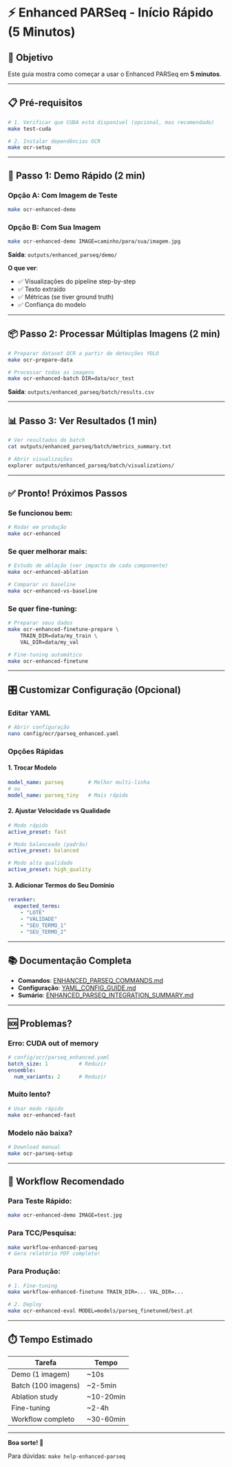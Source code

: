 # ⚡ Enhanced PARSeq - Início Rápido (5 Minutos)

## 🎯 Objetivo

Este guia mostra como começar a usar o Enhanced PARSeq em **5 minutos**.

---

## 📋 Pré-requisitos

```bash
# 1. Verificar que CUDA está disponível (opcional, mas recomendado)
make test-cuda

# 2. Instalar dependências OCR
make ocr-setup
```

---

## 🚀 Passo 1: Demo Rápido (2 min)

### Opção A: Com Imagem de Teste

```bash
make ocr-enhanced-demo
```

### Opção B: Com Sua Imagem

```bash
make ocr-enhanced-demo IMAGE=caminho/para/sua/imagem.jpg
```

**Saída**: `outputs/enhanced_parseq/demo/`

**O que ver**:
- ✅ Visualizações do pipeline step-by-step
- ✅ Texto extraído
- ✅ Métricas (se tiver ground truth)
- ✅ Confiança do modelo

---

## 📦 Passo 2: Processar Múltiplas Imagens (2 min)

```bash
# Preparar dataset OCR a partir de detecções YOLO
make ocr-prepare-data

# Processar todas as imagens
make ocr-enhanced-batch DIR=data/ocr_test
```

**Saída**: `outputs/enhanced_parseq/batch/results.csv`

---

## 📊 Passo 3: Ver Resultados (1 min)

```bash
# Ver resultados do batch
cat outputs/enhanced_parseq/batch/metrics_summary.txt

# Abrir visualizações
explorer outputs/enhanced_parseq/batch/visualizations/
```

---

## ✅ Pronto! Próximos Passos

### Se funcionou bem:
```bash
# Rodar em produção
make ocr-enhanced
```

### Se quer melhorar mais:
```bash
# Estudo de ablação (ver impacto de cada componente)
make ocr-enhanced-ablation

# Comparar vs baseline
make ocr-enhanced-vs-baseline
```

### Se quer fine-tuning:
```bash
# Preparar seus dados
make ocr-enhanced-finetune-prepare \
    TRAIN_DIR=data/my_train \
    VAL_DIR=data/my_val

# Fine-tuning automático
make ocr-enhanced-finetune
```

---

## 🎛️ Customizar Configuração (Opcional)

### Editar YAML

```bash
# Abrir configuração
nano config/ocr/parseq_enhanced.yaml
```

### Opções Rápidas

#### 1. Trocar Modelo
```yaml
model_name: parseq        # Melhor multi-linha
# ou
model_name: parseq_tiny   # Mais rápido
```

#### 2. Ajustar Velocidade vs Qualidade
```yaml
# Modo rápido
active_preset: fast

# Modo balanceado (padrão)
active_preset: balanced

# Modo alta qualidade
active_preset: high_quality
```

#### 3. Adicionar Termos do Seu Domínio
```yaml
reranker:
  expected_terms:
    - "LOTE"
    - "VALIDADE"
    - "SEU_TERMO_1"
    - "SEU_TERMO_2"
```

---

## 📚 Documentação Completa

- **Comandos**: [ENHANCED_PARSEQ_COMMANDS.md](ENHANCED_PARSEQ_COMMANDS.md)
- **Configuração**: [YAML_CONFIG_GUIDE.md](YAML_CONFIG_GUIDE.md)
- **Sumário**: [ENHANCED_PARSEQ_INTEGRATION_SUMMARY.md](ENHANCED_PARSEQ_INTEGRATION_SUMMARY.md)

---

## 🆘 Problemas?

### Erro: CUDA out of memory
```yaml
# config/ocr/parseq_enhanced.yaml
batch_size: 1          # Reduzir
ensemble:
  num_variants: 2      # Reduzir
```

### Muito lento?
```bash
# Usar modo rápido
make ocr-enhanced-fast
```

### Modelo não baixa?
```bash
# Download manual
make ocr-parseq-setup
```

---

## 🎯 Workflow Recomendado

### Para Teste Rápido:
```bash
make ocr-enhanced-demo IMAGE=test.jpg
```

### Para TCC/Pesquisa:
```bash
make workflow-enhanced-parseq
# Gera relatório PDF completo!
```

### Para Produção:
```bash
# 1. Fine-tuning
make workflow-enhanced-finetune TRAIN_DIR=... VAL_DIR=...

# 2. Deploy
make ocr-enhanced-eval MODEL=models/parseq_finetuned/best.pt
```

---

## ⏱️ Tempo Estimado

| Tarefa | Tempo |
|--------|-------|
| Demo (1 imagem) | ~10s |
| Batch (100 imagens) | ~2-5min |
| Ablation study | ~10-20min |
| Fine-tuning | ~2-4h |
| Workflow completo | ~30-60min |

---

**Boa sorte! 🎉**

Para dúvidas: `make help-enhanced-parseq`
